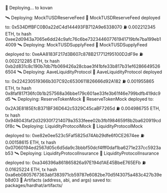 
 📡 Deploying... to kovan

 🛰  Deploying: MockTUSDReserveFeed
 📄 MockTUSDReserveFeed deployed to: 0x534DffBFC0B0a22dC4d144493FB712A9e6338070
 ⛽ 0.002212345 ETH, tx hash 0xee2d0943a7065e6dd24c9afc76c6be732344607761941719bfe7ba199eb14009
 🛰  Deploying: MockTUSDSupplyFeed
 📄 MockTUSDSupplyFeed deployed to: 0xeAA8183F217d3B607c878B217712f95100D2dF9e
 ⛽ 0.002212285 ETH, tx hash 0xb2d831c8c190b7db7fb069426a28cbae3f41bfe33b817b31ef62866495266504
 🛰  Deploying: AaveLiquidityProtocol
 📄 AaveLiquidityProtocol deployed to: 0x224230519366b307C92c6530611826666d92A182
 ⛽ 0.001955865 ETH, tx hash 0x8faf817f36fc0b1b257568a36bbe179c601ae33fe3b61f46e799bdfb419dc9d5
 🛰  Deploying: ReserveTokenMock
 📄 ReserveTokenMock deployed to: 0x2A3E8185EfcB371BF36D642c5329C45caBF7265d
 ⛽ 0.004986755 ETH, tx hash 0x948043faf2d32930f7214079a3533feee02b3fb1984659f8b2ba620919cd0f8c
 🛰  Deploying: LiquidityProtocolMock
 📄 LiquidityProtocolMock deployed to: 0xe82e0ee523c5Faf5825d74Ab29dfe6f0CE2674ee
 ⛽ 0.00158615 ETH, tx hash 0x07060194ed2567d05c6d5da9c3bbbf50dcf4fff0daf1ba6271e237cc5923ab53
 🛰  Deploying: LiquidityProtocolInsurance
 📄 LiquidityProtocolInsurance deployed to: 0xa346396a861865826a97E194d1AE45BbeE765EFb
 ⛽ 0.01625224 ETH, tx hash 0xa6eb0805767363abf383971cb59787e6082be70d5f43075a483c427b39eb8d03
 💾  Artifacts (address, abi, and args) saved to:  packages/hardhat/artifacts/ 